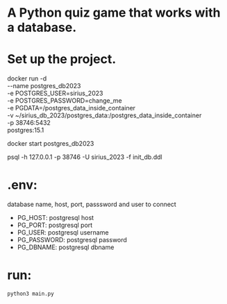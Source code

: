 # A Python quiz game that works with a database.

# Set up the project.

docker run  -d \
        --name postgres_db2023 \
        -e POSTGRES_USER=sirius_2023 \
        -e POSTGRES_PASSWORD=change_me \
        -e PGDATA=/postgres_data_inside_container \
        -v ~/sirius_db_2023/postgres_data:/postgres_data_inside_container \
        -p 38746:5432 \
        postgres:15.1

docker start postgres_db2023

psql -h 127.0.0.1 -p 38746 -U sirius_2023 -f  init_db.ddl

# .env:
database name, host, port, passsword and user to connect 
- PG_HOST: postgresql host
- PG_PORT: postgresql port
- PG_USER: postgresql username
- PG_PASSWORD: postgresql password
- PG_DBNAME: postgresql dbname

# run:
    python3 main.py 
